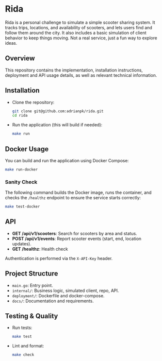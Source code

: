 # Rida

Rida is a personal challenge to simulate a simple scooter sharing system. It tracks trips, locations, and availability of scooters, and lets users find and follow them around the city. It also includes a basic simulation of client behavior to keep things moving. Not a real service, just a fun way to explore ideas.

## Overview

This repository contains the implementation, installation instructions, deployment and API usage details, as well as relevant technical information.


## Installation

- Clone the repository:
  ```sh
  git clone git@github.com:adrianpk/rida.git
  cd rida
  ```
- Run the application (this will build if needed):
  ```sh
  make run
  ```

## Docker Usage

You can build and run the application using Docker Compose:

```sh
make run-docker
```

### Sanity Check

The following command builds the Docker image, runs the container, and checks the `/healthz` endpoint to ensure the service starts correctly:

```sh
make test-docker
```

## API

- **GET /api/v1/scooters**: Search for scooters by area and status.
- **POST /api/v1/events**: Report scooter events (start, end, location updates).
- **GET /healthz**: Health check

Authentication is performed via the `X-API-Key` header.

## Project Structure

- `main.go`: Entry point.
- `internal/`: Business logic, simulated client, repo, API.
- `deployment/`: Dockerfile and docker-compose.
- `docs/`: Documentation and requirements.

## Testing & Quality

- Run tests:
  ```sh
  make test
  ```
- Lint and format:
  ```sh
  make check
  ```
